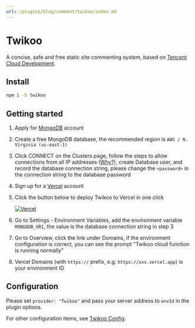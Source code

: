 ```yaml
---
url: /plugins/blog/comment/twikoo/index.md
---
```

# Twikoo

A concise, safe and free static site commenting system, based on [Tencent Cloud Development](https://curl.qcloud.com/KnnJtUom).

## Install

```bash
npm i -D twikoo
```

## Getting started

1. Apply for [MongoDB](https://www.mongodb.com/cloud/atlas/register) account

2. Create a free MongoDB database, the recommended region is `AWS / N. Virginia (us-east-1)`

3. Click CONNECT on the Clusters page, follow the steps to allow connections from all IP addresses ([Why?](https://vercel.com/support/articles/how-to-allowlist-deployment-ip-address)), create Database user, and record the database connection string, please change the `<password>` in the connection string to the database password

4. Sign up for a [Vercel](https://vercel.com/signup) account

5. Click the button below to deploy Twikoo to Vercel in one click

   [![Vercel](https://vercel.com/button)](https://vercel.com/import/project?template=https://github.com/imaegoo/twikoo/tree/dev/src/vercel-min)

6. Go to Settings - Environment Variables, add the environment variable `MONGODB_URI`, the value is the database connection string in step 3

7. Go to Overview, click the link under Domains, if the environment configuration is correct, you can see the prompt "Twikoo cloud function is running normally"

8. Vercel Domains (with `https://` prefix, e.g. `https://xxx.vercel.app`) is your environment ID

## Configuration

Please set `provider: "Twikoo"` and pass your server address to `envId` in the plugin options.

For other configuration items, see [Twikoo Config](./config.md).
